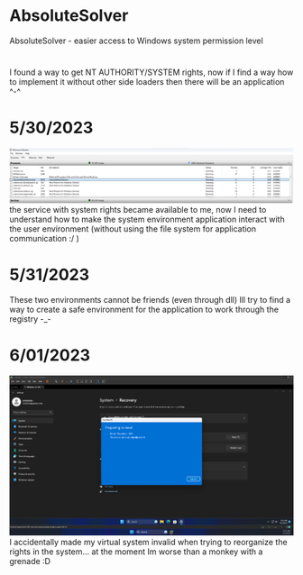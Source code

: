 # AbsoluteSolver
AbsoluteSolver - easier access to Windows system permission level 
#
I found a way to get NT AUTHORITY/SYSTEM rights, now if I find a way how to implement it without other side loaders then there will be an application ^-^
# 5/30/2023
![screenshot](https://github.com/vetkover/AbsoluteSolver/blob/main/image.png?raw=true)
the service with system rights became available to me, now I need to understand how to make the system environment application interact with the user environment (without using the file system for application communication :/ )
# 5/31/2023
These two environments cannot be friends (even through dll) Ill try to find a way to create a safe environment for the application to work through the registry -_-
# 6/01/2023
![screenshot](https://github.com/vetkover/AbsoluteSolver/blob/main/Screenshot%202023-06-01%20111149.png?raw=true)
I accidentally made my virtual system invalid when trying to reorganize the rights in the system... at the moment Im worse than a monkey with a grenade :D
